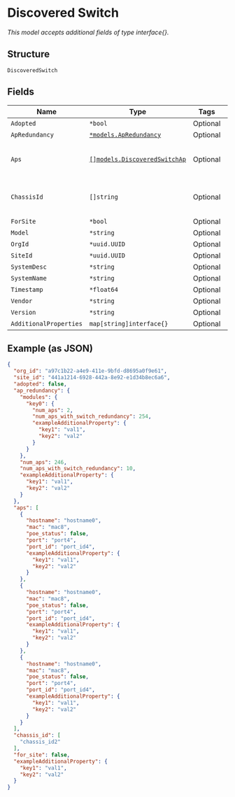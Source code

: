 
# Discovered Switch

*This model accepts additional fields of type interface{}.*

## Structure

`DiscoveredSwitch`

## Fields

| Name | Type | Tags | Description |
|  --- | --- | --- | --- |
| `Adopted` | `*bool` | Optional | - |
| `ApRedundancy` | [`*models.ApRedundancy`](../../doc/models/ap-redundancy.md) | Optional | - |
| `Aps` | [`[]models.DiscoveredSwitchAp`](../../doc/models/discovered-switch-ap.md) | Optional | **Constraints**: *Unique Items Required* |
| `ChassisId` | `[]string` | Optional | **Constraints**: *Unique Items Required* |
| `ForSite` | `*bool` | Optional | - |
| `Model` | `*string` | Optional | - |
| `OrgId` | `*uuid.UUID` | Optional | - |
| `SiteId` | `*uuid.UUID` | Optional | - |
| `SystemDesc` | `*string` | Optional | - |
| `SystemName` | `*string` | Optional | - |
| `Timestamp` | `*float64` | Optional | - |
| `Vendor` | `*string` | Optional | - |
| `Version` | `*string` | Optional | - |
| `AdditionalProperties` | `map[string]interface{}` | Optional | - |

## Example (as JSON)

```json
{
  "org_id": "a97c1b22-a4e9-411e-9bfd-d8695a0f9e61",
  "site_id": "441a1214-6928-442a-8e92-e1d34b8ec6a6",
  "adopted": false,
  "ap_redundancy": {
    "modules": {
      "key0": {
        "num_aps": 2,
        "num_aps_with_switch_redundancy": 254,
        "exampleAdditionalProperty": {
          "key1": "val1",
          "key2": "val2"
        }
      }
    },
    "num_aps": 246,
    "num_aps_with_switch_redundancy": 10,
    "exampleAdditionalProperty": {
      "key1": "val1",
      "key2": "val2"
    }
  },
  "aps": [
    {
      "hostname": "hostname0",
      "mac": "mac8",
      "poe_status": false,
      "port": "port4",
      "port_id": "port_id4",
      "exampleAdditionalProperty": {
        "key1": "val1",
        "key2": "val2"
      }
    },
    {
      "hostname": "hostname0",
      "mac": "mac8",
      "poe_status": false,
      "port": "port4",
      "port_id": "port_id4",
      "exampleAdditionalProperty": {
        "key1": "val1",
        "key2": "val2"
      }
    },
    {
      "hostname": "hostname0",
      "mac": "mac8",
      "poe_status": false,
      "port": "port4",
      "port_id": "port_id4",
      "exampleAdditionalProperty": {
        "key1": "val1",
        "key2": "val2"
      }
    }
  ],
  "chassis_id": [
    "chassis_id2"
  ],
  "for_site": false,
  "exampleAdditionalProperty": {
    "key1": "val1",
    "key2": "val2"
  }
}
```

